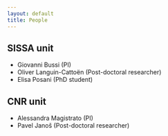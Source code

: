 ```yaml
---
layout: default
title: People
---
```


## SISSA unit
- Giovanni Bussi (PI)
- Oliver Languin-Cattoën (Post-doctoral researcher)
- Elisa Posani (PhD student)

## CNR unit
- Alessandra Magistrato (PI)
- Pavel Janoš (Post-doctoral researcher)

